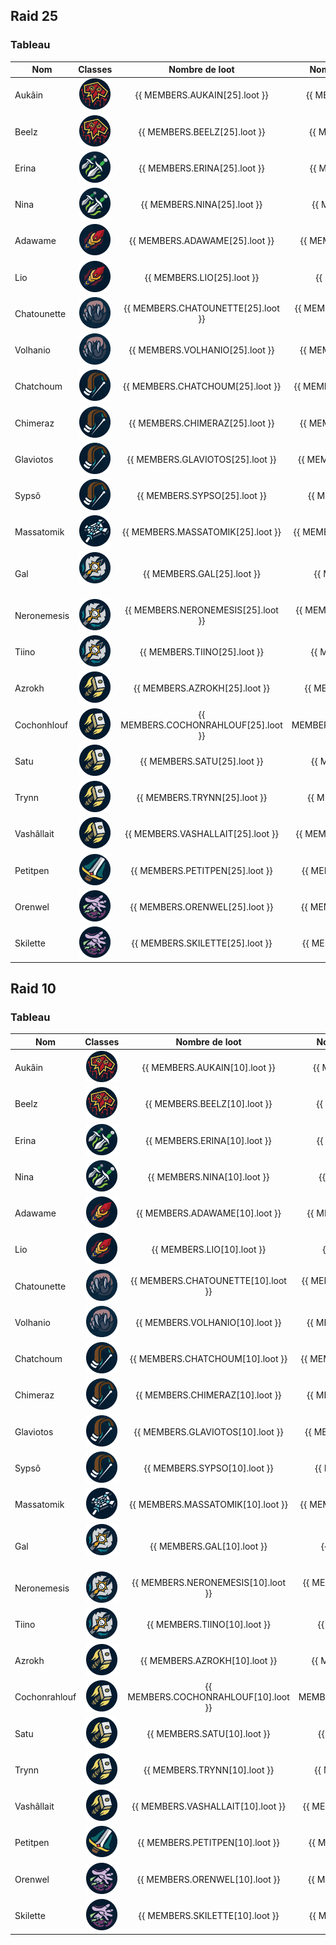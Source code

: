 <script setup>

const MEMBERS = {
    AUKAIN: {
        10:{
            raid: 1,
        loot: 1,
        },
        25:{
            raid: 2,
        loot: 3,
        },
        
    },
    BEELZ: {
        10:{
            raid: 0,
        loot: 0,
        },
        25:{
            raid: 2,
        loot: 2,
        },
        
    },
    ERINA: {
        10:{
            raid: 0,
        loot: 0,
        },
        25:{
            raid: 2,
        loot: 2,
        },
        
    },
    NINA: {
        10:{
            raid: 0,
        loot: 0,
        },
        25:{
            raid: 2,
        loot: 1,
        },
        
    },
    ADAWAME: {
        10:{
            raid: 1,
        loot: 4,
        },
        25:{
            raid: 2,
        loot: 1,
        },
        
    },
    LIO: {
        10:{
            raid: 0,
        loot: 0,
        },
        25:{
            raid: 2,
        loot: 1,
        },
        
    },
    CHATOUNETTE: {
        10:{
            raid: 0,
        loot: 0,
        },
        25:{
            raid: 2,
        loot: 0,
        },
        
    },
    VOLHANIO: {
        10:{
            raid: 0,
        loot: 0,
        },
        25:{
        raid: 2,
        loot: 2,
        },
        
    },
    CHATCHOUM: {
        10:{
            raid: 0,
        loot: 0,
        },
        25:{
            raid: 1,
        loot: 2,
        },
        
    },
    CHIMERAZ: {
        10:{
            raid: 0,
        loot: 0,
        },
        25:{
            raid: 2,
        loot: 1,
        },
        
    },
    GLAVIOTOS: {
        10:{
            raid: 0,
        loot: 0,
        },
        25:{
            raid: 0,
        loot: 0,
        },
        
    },
    SYPSO: {
        10:{
            raid: 1,
        loot: 2,
        },
        25:{
            raid: 2,
        loot: 1,
        },
        
    },
    MASSATOMIK: {
        10:{
            raid: 1,
        loot: 0,
        },
        25:{
            raid: 2,
        loot: 0,
        },
        
    },
    GAL: {
        10:{
            raid: 1,
        loot: 3,
        },
        25:{
            raid: 2,
        loot: 3,
        },
        
    },
    NERONEMESIS: {
        10:{
            raid: 1,
        loot: 0,
        },
        25:{
            raid: 2,
        loot: 0,
        },
        
    },
    TIINO: {
        10:{
            raid: 0,
        loot: 0,
        },
        25:{
            raid: 1,
        loot: 2,
        },
        
    },
    AZROKH: {
        10:{
            raid: 1,
        loot: 0,
        },
        25:{
            raid: 2,
        loot: 1,
        },
    },
        COCHONRAHLOUF: {
        10:{
            raid: 1,
        loot: 1,
        },
        25:{
            raid: 2,
        loot: 1,
        },
    },
    SATU: {
        10:{
            raid: 1,
        loot: 1,
        },
        25:{
        raid: 2,
        loot: 2,
        },
        
    },
    TRYNN: {
        10:{
            raid: 1,
        loot: 0,
        },
        25:{
        raid: 2,
        loot: 1,
        },
        
    },
    VASHALLAIT: {
        10:{
            raid: 1,
        loot: 0,
        },
        25:{
            raid: 2,
        loot: 1,
        },
        
    },

        PETITPEN: {
        10:{
            raid: 0,
        loot: 0,
        },
        25:{
            raid: 1,
        loot: 0,
        },
        
    },

            ORENWEL: {
        10:{
            raid: 0,
        loot: 0,
        },
        25:{
        raid: 2,
        loot: 1,
        },
        
    },
            SKILETTE: {
        10:{
            raid: 0,
        loot: 0,
        },
        25:{
        raid: 2,
        loot: 3,
        },
        
    },
    
}

const calculRatio = (nbLoot, nbRaid) => {

    const RATIO = Number(nbLoot / nbRaid).toFixed(1) 
    return isNaN(RATIO) ? 0 : RATIO
    }
</script>

## Raid 25

### Tableau

| Nom         |                                         Classes                                         |            Nombre de loot            |     Nombre de jour de présences      |                                       Ratio                                       |
| ----------- | :-------------------------------------------------------------------------------------: | :----------------------------------: | :----------------------------------: | :-------------------------------------------------------------------------------: |
| Aukâin      |    <img title="chaman" alt="Alt text" src="/classes/shaman.png" width=50 height=50 >    |    {{ MEMBERS.AUKAIN[25].loot }}     |    {{ MEMBERS.AUKAIN[25].raid }}     |        {{ calculRatio(MEMBERS.AUKAIN[25].loot, MEMBERS.AUKAIN[25].raid) }}        |
| Beelz       |    <img title="chaman" alt="Alt text" src="/classes/shaman.png" width=50 height=50 >    |     {{ MEMBERS.BEELZ[25].loot }}     |     {{ MEMBERS.BEELZ[25].raid }}     |         {{ calculRatio(MEMBERS.BEELZ[25].loot, MEMBERS.BEELZ[25].raid) }}         |
| Erina       |    <img title="voleur" alt="Alt text" src="/classes/rogue.png" width=50 height=50 >     |     {{ MEMBERS.ERINA[25].loot }}     |     {{ MEMBERS.ERINA[25].raid }}     |         {{ calculRatio(MEMBERS.ERINA[25].loot, MEMBERS.ERINA[25].raid) }}         |
| Nina        |    <img title="voleur" alt="Alt text" src="/classes/rogue.png" width=50 height=50 >     |     {{ MEMBERS.NINA[25].loot }}      |     {{ MEMBERS.NINA[25].raid }}      |          {{ calculRatio(MEMBERS.NINA[25].loot, MEMBERS.NINA[25].raid) }}          |
| Adawame     |      <img title="mage" alt="Alt text" src="/classes/mage.png" width=50 height=50 >      |    {{ MEMBERS.ADAWAME[25].loot }}    |    {{ MEMBERS.ADAWAME[25].raid }}    |       {{ calculRatio(MEMBERS.ADAWAME[25].loot, MEMBERS.ADAWAME[25].raid) }}       |
| Lio         |      <img title="mage" alt="Alt text" src="/classes/mage.png" width=50 height=50 >      |      {{ MEMBERS.LIO[25].loot }}      |      {{ MEMBERS.LIO[25].raid }}      |           {{ calculRatio(MEMBERS.LIO[25].loot, MEMBERS.LIO[25].raid) }}           |
| Chatounette |    <img title="druide" alt="Alt text" src="/classes/druide.png" width=50 height=50 >    |  {{ MEMBERS.CHATOUNETTE[25].loot }}  |  {{ MEMBERS.CHATOUNETTE[25].raid }}  |   {{ calculRatio(MEMBERS.CHATOUNETTE[25].loot, MEMBERS.CHATOUNETTE[25].raid) }}   |
| Volhanio    |    <img title="druide" alt="Alt text" src="/classes/druide.png" width=50 height=50 >    |   {{ MEMBERS.VOLHANIO[25].loot }}    |   {{ MEMBERS.VOLHANIO[25].raid }}    |      {{ calculRatio(MEMBERS.VOLHANIO[25].loot, MEMBERS.VOLHANIO[25].raid) }}      |
| Chatchoum   |    <img title="hunter" alt="Alt text" src="/classes/hunter.png" width=50 height=50 >    |   {{ MEMBERS.CHATCHOUM[25].loot }}   |   {{ MEMBERS.CHATCHOUM[25].raid }}   |     {{ calculRatio(MEMBERS.CHATCHOUM[25].loot, MEMBERS.CHATCHOUM[25].raid) }}     |
| Chimeraz    |    <img title="hunter" alt="Alt text" src="/classes/hunter.png" width=50 height=50 >    |   {{ MEMBERS.CHIMERAZ[25].loot }}    |   {{ MEMBERS.CHIMERAZ[25].raid }}    |      {{ calculRatio(MEMBERS.CHIMERAZ[25].loot, MEMBERS.CHIMERAZ[25].raid) }}      |
| Glaviotos   |    <img title="hunter" alt="Alt text" src="/classes/hunter.png" width=50 height=50 >    |   {{ MEMBERS.GLAVIOTOS[25].loot }}   |   {{ MEMBERS.GLAVIOTOS[25].raid }}   |     {{ calculRatio(MEMBERS.GLAVIOTOS[25].loot, MEMBERS.GLAVIOTOS[25].raid) }}     |
| Sypsô       |    <img title="hunter" alt="Alt text" src="/classes/hunter.png" width=50 height=50 >    |     {{ MEMBERS.SYPSO[25].loot }}     |     {{ MEMBERS.SYPSO[25].raid }}     |         {{ calculRatio(MEMBERS.SYPSO[25].loot, MEMBERS.SYPSO[25].raid) }}         |
| Massatomik  |    <img title="Prêtre" alt="Alt text" src="/classes/priest.png" width=50 height=50 >    |  {{ MEMBERS.MASSATOMIK[25].loot }}   |  {{ MEMBERS.MASSATOMIK[25].raid }}   |    {{ calculRatio(MEMBERS.MASSATOMIK[25].loot, MEMBERS.MASSATOMIK[25].raid) }}    |
| Gal         |       <img title="DK" alt="Alt text" src="/classes/dk.png" width=50 height=50 >         |      {{ MEMBERS.GAL[25].loot }}      |      {{ MEMBERS.GAL[25].raid }}      |           {{ calculRatio(MEMBERS.GAL[25].loot, MEMBERS.GAL[25].raid) }}           |
| Neronemesis |        <img title="DK" alt="Alt text" src="/classes/dk.png" width=50 height=50 >        |  {{ MEMBERS.NERONEMESIS[25].loot }}  |  {{ MEMBERS.NERONEMESIS[25].raid }}  |   {{ calculRatio(MEMBERS.NERONEMESIS[25].loot, MEMBERS.NERONEMESIS[25].raid) }}   |
| Tiino       |        <img title="DK" alt="Alt text" src="/classes/dk.png" width=50 height=50 >        |     {{ MEMBERS.TIINO[25].loot }}     |     {{ MEMBERS.TIINO[25].raid }}     |         {{ calculRatio(MEMBERS.TIINO[25].loot, MEMBERS.TIINO[25].raid) }}         |
| Azrokh      |   <img title="Paladin" alt="Alt text" src="/classes/paladin.png" width=50 height=50 >   |    {{ MEMBERS.AZROKH[25].loot }}     |    {{ MEMBERS.AZROKH[25].raid }}     |        {{ calculRatio(MEMBERS.AZROKH[25].loot, MEMBERS.AZROKH[25].raid) }}        |
| Cochonhlouf |   <img title="Paladin" alt="Alt text" src="/classes/paladin.png" width=50 height=50 >   | {{ MEMBERS.COCHONRAHLOUF[25].loot }} | {{ MEMBERS.COCHONRAHLOUF[25].raid }} | {{ calculRatio(MEMBERS.COCHONRAHLOUF[25].loot, MEMBERS.COCHONRAHLOUF[25].raid) }} |
| Satu        |   <img title="Paladin" alt="Alt text" src="/classes/paladin.png" width=50 height=50 >   |     {{ MEMBERS.SATU[25].loot }}      |     {{ MEMBERS.SATU[25].raid }}      |          {{ calculRatio(MEMBERS.SATU[25].loot, MEMBERS.SATU[25].raid) }}          |
| Trynn       |   <img title="Paladin" alt="Alt text" src="/classes/paladin.png" width=50 height=50 >   |     {{ MEMBERS.TRYNN[25].loot }}     |     {{ MEMBERS.TRYNN[25].raid }}     |         {{ calculRatio(MEMBERS.TRYNN[25].loot, MEMBERS.TRYNN[25].raid) }}         |
| Vashâllait  |   <img title="Paladin" alt="Alt text" src="/classes/paladin.png" width=50 height=50 >   |  {{ MEMBERS.VASHALLAIT[25].loot }}   |  {{ MEMBERS.VASHALLAIT[25].raid }}   |    {{ calculRatio(MEMBERS.VASHALLAIT[25].loot, MEMBERS.VASHALLAIT[25].raid) }}    |
| Petitpen    |       <img title="war" alt="Alt text" src="/classes/war.png" width=50 height=50 >       |   {{ MEMBERS.PETITPEN[25].loot }}    |   {{ MEMBERS.PETITPEN[25].raid }}    |      {{ calculRatio(MEMBERS.PETITPEN[25].loot, MEMBERS.PETITPEN[25].raid) }}      |
| Orenwel     | <img title="demoniste" alt="Alt text" src="/classes/demoniste.png" width=50 height=50 > |    {{ MEMBERS.ORENWEL[25].loot }}    |    {{ MEMBERS.ORENWEL[25].raid }}    |       {{ calculRatio(MEMBERS.ORENWEL[25].loot, MEMBERS.ORENWEL[25].raid) }}       |
| Skilette    | <img title="demoniste" alt="Alt text" src="/classes/demoniste.png" width=50 height=50 > |   {{ MEMBERS.SKILETTE[25].loot }}    |   {{ MEMBERS.SKILETTE[25].raid }}    |      {{ calculRatio(MEMBERS.SKILETTE[25].loot, MEMBERS.SKILETTE[25].raid) }}      |

## Raid 10

### Tableau

| Nom           |                                         Classes                                         |            Nombre de loot            |     Nombre de jour de présences      |                                       Ratio                                       |
| ------------- | :-------------------------------------------------------------------------------------: | :----------------------------------: | :----------------------------------: | :-------------------------------------------------------------------------------: |
| Aukâin        |    <img title="chaman" alt="Alt text" src="/classes/shaman.png" width=50 height=50 >    |    {{ MEMBERS.AUKAIN[10].loot }}     |    {{ MEMBERS.AUKAIN[10].raid }}     |        {{ calculRatio(MEMBERS.AUKAIN[10].loot, MEMBERS.AUKAIN[10].raid) }}        |
| Beelz         |    <img title="chaman" alt="Alt text" src="/classes/shaman.png" width=50 height=50 >    |     {{ MEMBERS.BEELZ[10].loot }}     |     {{ MEMBERS.BEELZ[10].raid }}     |         {{ calculRatio(MEMBERS.BEELZ[10].loot, MEMBERS.BEELZ[10].raid) }}         |
| Erina         |    <img title="voleur" alt="Alt text" src="/classes/rogue.png" width=50 height=50 >     |     {{ MEMBERS.ERINA[10].loot }}     |     {{ MEMBERS.ERINA[10].raid }}     |         {{ calculRatio(MEMBERS.ERINA[10].loot, MEMBERS.ERINA[10].raid) }}         |
| Nina          |    <img title="voleur" alt="Alt text" src="/classes/rogue.png" width=50 height=50 >     |     {{ MEMBERS.NINA[10].loot }}      |     {{ MEMBERS.NINA[10].raid }}      |          {{ calculRatio(MEMBERS.NINA[10].loot, MEMBERS.NINA[10].raid) }}          |
| Adawame       |      <img title="mage" alt="Alt text" src="/classes/mage.png" width=50 height=50 >      |    {{ MEMBERS.ADAWAME[10].loot }}    |    {{ MEMBERS.ADAWAME[10].raid }}    |       {{ calculRatio(MEMBERS.ADAWAME[10].loot, MEMBERS.ADAWAME[10].raid) }}       |
| Lio           |      <img title="mage" alt="Alt text" src="/classes/mage.png" width=50 height=50 >      |      {{ MEMBERS.LIO[10].loot }}      |      {{ MEMBERS.LIO[10].raid }}      |           {{ calculRatio(MEMBERS.LIO[10].loot, MEMBERS.LIO[10].raid) }}           |
| Chatounette   |    <img title="druide" alt="Alt text" src="/classes/druide.png" width=50 height=50 >    |  {{ MEMBERS.CHATOUNETTE[10].loot }}  |  {{ MEMBERS.CHATOUNETTE[10].raid }}  |   {{ calculRatio(MEMBERS.CHATOUNETTE[10].loot, MEMBERS.CHATOUNETTE[10].raid) }}   |
| Volhanio      |    <img title="druide" alt="Alt text" src="/classes/druide.png" width=50 height=50 >    |   {{ MEMBERS.VOLHANIO[10].loot }}    |   {{ MEMBERS.VOLHANIO[10].raid }}    |      {{ calculRatio(MEMBERS.VOLHANIO[10].loot, MEMBERS.VOLHANIO[10].raid) }}      |
| Chatchoum     |    <img title="hunter" alt="Alt text" src="/classes/hunter.png" width=50 height=50 >    |   {{ MEMBERS.CHATCHOUM[10].loot }}   |   {{ MEMBERS.CHATCHOUM[10].raid }}   |     {{ calculRatio(MEMBERS.CHATCHOUM[10].loot, MEMBERS.CHATCHOUM[10].raid) }}     |
| Chimeraz      |    <img title="hunter" alt="Alt text" src="/classes/hunter.png" width=50 height=50 >    |   {{ MEMBERS.CHIMERAZ[10].loot }}    |   {{ MEMBERS.CHIMERAZ[10].raid }}    |      {{ calculRatio(MEMBERS.CHIMERAZ[10].loot, MEMBERS.CHIMERAZ[10].raid) }}      |
| Glaviotos     |    <img title="hunter" alt="Alt text" src="/classes/hunter.png" width=50 height=50 >    |   {{ MEMBERS.GLAVIOTOS[10].loot }}   |   {{ MEMBERS.GLAVIOTOS[10].raid }}   |     {{ calculRatio(MEMBERS.GLAVIOTOS[10].loot, MEMBERS.GLAVIOTOS[10].raid) }}     |
| Sypsô         |    <img title="hunter" alt="Alt text" src="/classes/hunter.png" width=50 height=50 >    |     {{ MEMBERS.SYPSO[10].loot }}     |     {{ MEMBERS.SYPSO[10].raid }}     |         {{ calculRatio(MEMBERS.SYPSO[10].loot, MEMBERS.SYPSO[10].raid) }}         |
| Massatomik    |    <img title="Prêtre" alt="Alt text" src="/classes/priest.png" width=50 height=50 >    |  {{ MEMBERS.MASSATOMIK[10].loot }}   |  {{ MEMBERS.MASSATOMIK[10].raid }}   |    {{ calculRatio(MEMBERS.MASSATOMIK[10].loot, MEMBERS.MASSATOMIK[10].raid) }}    |
| Gal           |       <img title="DK" alt="Alt text" src="/classes/dk.png" width=50 height=50 >         |      {{ MEMBERS.GAL[10].loot }}      |      {{ MEMBERS.GAL[10].raid }}      |           {{ calculRatio(MEMBERS.GAL[10].loot, MEMBERS.GAL[10].raid) }}           |
| Neronemesis   |        <img title="DK" alt="Alt text" src="/classes/dk.png" width=50 height=50 >        |  {{ MEMBERS.NERONEMESIS[10].loot }}  |  {{ MEMBERS.NERONEMESIS[10].raid }}  |   {{ calculRatio(MEMBERS.NERONEMESIS[10].loot, MEMBERS.NERONEMESIS[10].raid) }}   |
| Tiino         |        <img title="DK" alt="Alt text" src="/classes/dk.png" width=50 height=50 >        |     {{ MEMBERS.TIINO[10].loot }}     |     {{ MEMBERS.TIINO[10].raid }}     |         {{ calculRatio(MEMBERS.TIINO[10].loot, MEMBERS.TIINO[10].raid) }}         |
| Azrokh        |   <img title="Paladin" alt="Alt text" src="/classes/paladin.png" width=50 height=50 >   |    {{ MEMBERS.AZROKH[10].loot }}     |    {{ MEMBERS.AZROKH[10].raid }}     |        {{ calculRatio(MEMBERS.AZROKH[10].loot, MEMBERS.AZROKH[10].raid) }}        |
| Cochonrahlouf |   <img title="Paladin" alt="Alt text" src="/classes/paladin.png" width=50 height=50 >   | {{ MEMBERS.COCHONRAHLOUF[10].loot }} | {{ MEMBERS.COCHONRAHLOUF[10].raid }} | {{ calculRatio(MEMBERS.COCHONRAHLOUF[10].loot, MEMBERS.COCHONRAHLOUF[10].raid) }} |
| Satu          |   <img title="Paladin" alt="Alt text" src="/classes/paladin.png" width=50 height=50 >   |     {{ MEMBERS.SATU[10].loot }}      |     {{ MEMBERS.SATU[10].raid }}      |          {{ calculRatio(MEMBERS.SATU[10].loot, MEMBERS.SATU[10].raid) }}          |
| Trynn         |   <img title="Paladin" alt="Alt text" src="/classes/paladin.png" width=50 height=50 >   |     {{ MEMBERS.TRYNN[10].loot }}     |     {{ MEMBERS.TRYNN[10].raid }}     |         {{ calculRatio(MEMBERS.TRYNN[10].loot, MEMBERS.TRYNN[10].raid) }}         |
| Vashâllait    |   <img title="Paladin" alt="Alt text" src="/classes/paladin.png" width=50 height=50 >   |  {{ MEMBERS.VASHALLAIT[10].loot }}   |  {{ MEMBERS.VASHALLAIT[10].raid }}   |    {{ calculRatio(MEMBERS.VASHALLAIT[10].loot, MEMBERS.VASHALLAIT[10].raid) }}    |
| Petitpen      |       <img title="war" alt="Alt text" src="/classes/war.png" width=50 height=50 >       |   {{ MEMBERS.PETITPEN[10].loot }}    |   {{ MEMBERS.PETITPEN[10].raid }}    |      {{ calculRatio(MEMBERS.PETITPEN[10].loot, MEMBERS.PETITPEN[10].raid) }}      |
| Orenwel       | <img title="demoniste" alt="Alt text" src="/classes/demoniste.png" width=50 height=50 > |    {{ MEMBERS.ORENWEL[10].loot }}    |    {{ MEMBERS.ORENWEL[10].raid }}    |       {{ calculRatio(MEMBERS.ORENWEL[10].loot, MEMBERS.ORENWEL[10].raid) }}       |
| Skilette      | <img title="demoniste" alt="Alt text" src="/classes/demoniste.png" width=50 height=50 > |   {{ MEMBERS.SKILETTE[10].loot }}    |   {{ MEMBERS.SKILETTE[10].raid }}    |      {{ calculRatio(MEMBERS.SKILETTE[10].loot, MEMBERS.SKILETTE[10].raid) }}      |

